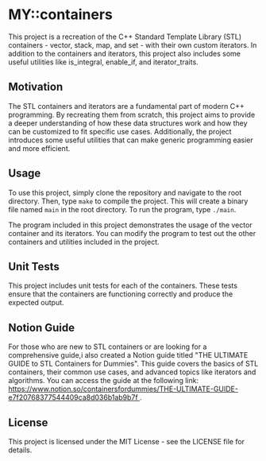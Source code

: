 # MY::containers
   <p>
      This project is a recreation of the C++ Standard Template Library (STL)
      containers - vector, stack, map, and set - with their own custom iterators.
      In addition to the containers and iterators, this project also includes
      some useful utilities like is_integral, enable_if, and iterator_traits.
    </p>
    <h2>Motivation</h2>
    <p>
      The STL containers and iterators are a fundamental part of modern C++
      programming. By recreating them from scratch, this project aims to provide
      a deeper understanding of how these data structures work and how they can be
      customized to fit specific use cases. Additionally, the project introduces
      some useful utilities that can make generic programming easier and more
      efficient.
    </p>
    <h2>Usage</h2>
    <p>
      To use this project, simply clone the repository and navigate to the root
      directory. Then, type <code>make</code> to compile the project. This will
      create a binary file named <code>main</code> in the root directory. To run
      the program, type <code>./main</code>.
    </p>
    <p>
      The program included in this project demonstrates the usage of the vector
      container and its iterators. You can modify the program to test out the
      other containers and utilities included in the project.
    </p>
    <h2>Unit Tests</h2>
    <p>
      This project includes unit tests for each of the containers. These tests
      ensure that the containers are functioning correctly and produce the
      expected output.
    </p>
    <h2>Notion Guide</h2>
    <p>
      For those who are new to STL containers or are looking for a comprehensive
      guide,i also created a Notion guide titled
      "THE ULTIMATE GUIDE to STL Containers for Dummies". This guide covers the
      basics of STL containers, their common use cases, and advanced topics like
      iterators and algorithms. You can access the guide at the following link:</br>
      <a href="https://www.notion.so/containersfordummies/THE-ULTIMATE-GUIDE-e7f20768377544409ca8d036b1ab9b7f">
        https://www.notion.so/containersfordummies/THE-ULTIMATE-GUIDE-e7f20768377544409ca8d036b1ab9b7f
      </a>.
    </p>
    <h2>License</h2>
    <p>
      This project is licensed under the MIT License - see the LICENSE file for
      details.
    </p>
